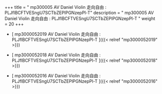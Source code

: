 +++
title = "  mp300005 AV Daniel Violin 走向自由 : PLJflBCFTVESngU7SCTbZEPlPGNzepPl-T"
description = "  mp300005 AV Daniel Violin 走向自由 : PLJflBCFTVESngU7SCTbZEPlPGNzepPl-T  "
weight = 20
+++



* [ mp3000052019 AV Daniel Violin 走向自由 : PLJflBCFTVESngU7SCTbZEPlPGNzepPl-T  ]({{< relref "mp3000052019" >}})


* [ mp3000052018 AV Daniel Violin 走向自由 : PLJflBCFTVESngU7SCTbZEPlPGNzepPl-T  ]({{< relref "mp3000052018" >}})


* [ mp3000052016 AV Daniel Violin 走向自由 : PLJflBCFTVESngU7SCTbZEPlPGNzepPl-T  ]({{< relref "mp3000052016" >}})


